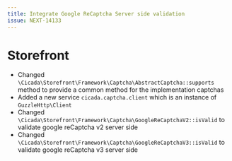 ```yaml
---
title: Integrate Google ReCaptcha Server side validation
issue: NEXT-14133
---
```

# Storefront
* Changed `\Cicada\Storefront\Framework\Captcha\AbstractCaptcha::supports` method to provide a common method for the implementation captchas
* Added a new service `cicada.captcha.client` which is an instance of `GuzzleHttp\Client`
* Changed `\Cicada\Storefront\Framework\Captcha\GoogleReCaptchaV2::isValid` to validate google reCaptcha v2 server side
* Changed `\Cicada\Storefront\Framework\Captcha\GoogleReCaptchaV3::isValid` to validate google reCaptcha v3 server side
